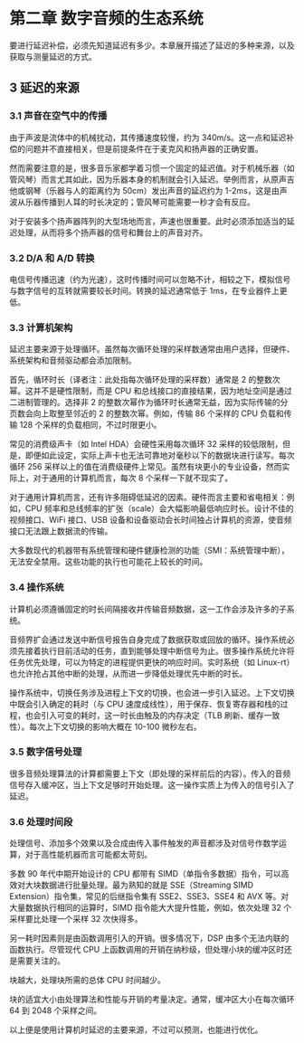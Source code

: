 # 第二章 数字音频的生态系统

要进行延迟补偿，必须先知道延迟有多少。本章展开描述了延迟的多种来源，以及获取与测量延迟的方式。

## 3 延迟的来源

### 3.1 声音在空气中的传播

由于声波是流体中的机械扰动，其传播速度较慢，约为 340m/s。这一点和延迟补偿的问题并不直接相关，但是前提条件在于麦克风和扬声器的正确安置。

然而需要注意的是，很多音乐家都学着习惯一个固定的延迟值。对于机械乐器（如管风琴）而言尤其如此，因为乐器本身的机制就会引入延迟。举例而言，从原声吉他或钢琴（乐器与人的距离约为 50cm）发出声音的延迟约为 1-2ms，这是由声波从乐器传播到人耳的时长决定的；管风琴可能需要一秒才会有反应。

对于安装多个扬声器阵列的大型场地而言，声速也很重要。此时必须添加适当的延迟处理，从而将多个扬声器的信号和舞台上的声音对齐。

### 3.2 D/A 和 A/D 转换

电信号传播迅速（约为光速），这时传播时间可以忽略不计，相较之下，模拟信号与数字信号的互转就需要较长时间。转换的延迟通常低于 1ms，在专业器件上更低。

### 3.3 计算机架构

延迟主要来源于处理循环。虽然每次循环处理的采样数通常由用户选择，但硬件、系统架构和音频驱动都会添加限制。

首先，循环时长（译者注：此处指每次循环处理的采样数）通常是 2 的整数次幂。这并不是硬性限制，而是 CPU 和总线接口的直接结果，因为地址空间是通过二进制管理的。选择非 2 的整数次幂作为循环时长通常无益，因为实际传输的分页数会向上取整至邻近的 2 的整数次幂。例如，传输 86 个采样的 CPU 负载和传输 128 个采样的负载相同，不过时限更小。

常见的消费级声卡（如 Intel HDA）会硬性采用每次循环 32 采样的较低限制，但是，即便如此设定，实际上声卡也无法可靠地对毫秒以下的数据块进行读写。每次循环 256 采样以上的值在消费级硬件上常见。虽然有块更小的专业设备，然而实际上，对于通用的计算机而言，每次 8 个采样一下就不现实了。

对于通用计算机而言，还有许多阻碍低延迟的因素。硬件而言主要和省电相关：例如，CPU 频率和总线频率的扩张（scale）会大幅影响最低响应时长。设计不佳的视频接口、WiFi 接口、USB 设备和设备驱动会长时间独占计算机的资源，使音频接口无法跟上数据流的传输。

大多数现代的机器带有系统管理和硬件健康检测的功能（SMI：系统管理中断），无法安全禁用。这些功能的执行也可能花上较长的时间。

### 3.4 操作系统

计算机必须遵循固定的时长间隔接收并传输音频数据，这一工作会涉及许多的子系统。

音频界扩会通过发送中断信号报告自身完成了数据获取或回放的循环。操作系统必须先接着执行目前活动的任务，直到能够处理中断信号为止。很多操作系统允许将任务优先处理，可以为特定的进程提供更快的响应时间。实时系统（如 Linux-rt）也允许抢占其他中断的处理，从而进一步降低处理优先中断的时长。

操作系统中，切换任务涉及进程上下文的切换，也会进一步引入延迟。上下文切换中既会引入确定的耗时（与 CPU 速度成线性），用于保存、恢复寄存器和栈的过程，也会引入可变的耗时，这一时长由触及的内存决定（TLB 刷新、缓存一致性）。每次上下文切换的影响大概在 10-100 微秒左右。

### 3.5 数字信号处理

很多音频处理算法的计算都需要上下文（即处理的采样前后的内容）。传入的音频信号存入缓冲区，当上下文足够时开始处理。这一操作实质上为传入的信号引入了延迟。

### 3.6 处理时间段

处理信号、添加多个效果以及合成由传入事件触发的声音都涉及对信号作数学运算，对于高性能机器而言可能都太苛刻。

多数 90 年代中期开始设计的 CPU 都带有 SIMD（单指令多数据）指令，可以高效对大块数据进行批量处理。最为熟知的就是 SSE（Streaming SIMD Extension）指令集，常见的后继指令集有 SSE2、SSE3、SSE4 和 AVX 等。对大量数据执行相同的运算时，SIMD 指令能大大提升性能，例如，依次处理 32 个采样要比处理一个采样 32 次快得多。

另一耗时因素则是由函数调用引入的开销。很多情况下，DSP 由多个无法内联的函数执行。尽管现代 CPU 上函数调用的开销在纳秒级，但处理小块的缓冲区时还是需要关注的。

块越大，处理块所需的总体 CPU 时间越少。

块的适宜大小由处理算法和性能与开销的考量决定。通常，缓冲区大小在每次循环 64 到 2048 个采样之间。

以上便是使用计算机时延迟的主要来源，不过可以预测，也能进行优化。